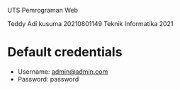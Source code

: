 UTS Pemrograman Web

Teddy Adi kusuma
20210801149
Teknik Informatika 2021


# Default credentials
- Username: admin@admin.com
- Password: password
